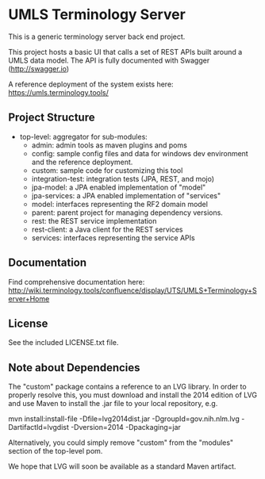 UMLS Terminology Server
=========================

This is a generic terminology server back end project.

This project hosts a basic UI that calls a set of REST APIs built around 
a UMLS data model. The API is fully documented with Swagger (http://swagger.io)


A reference deployment of the system exists here:
https://umls.terminology.tools/

Project Structure
-----------------

* top-level: aggregator for sub-modules:
  * admin: admin tools as maven plugins and poms
  * config: sample config files and data for windows dev environment and the reference deployment.
  * custom: sample code for customizing this tool
  * integration-test: integration tests (JPA, REST, and mojo)
  * jpa-model: a JPA enabled implementation of "model"
  * jpa-services: a JPA enabled implementation of "services"
  * model: interfaces representing the RF2 domain model
  * parent: parent project for managing dependency versions.
  * rest: the REST service implementation
  * rest-client: a Java client for the REST services
  * services: interfaces representing the service APIs

Documentation
-------------
Find comprehensive documentation here: http://wiki.terminology.tools/confluence/display/UTS/UMLS+Terminology+Server+Home

License
-------
See the included LICENSE.txt file.


Note about Dependencies
-----------------------
The "custom" package contains a reference to an LVG library.  In order to
properly resolve this, you must download and install the 2014 edition of LVG
and use Maven to install the .jar file to your local repository, e.g.

mvn install:install-file -Dfile=lvg2014dist.jar -DgroupId=gov.nih.nlm.lvg 
      -DartifactId=lvgdist -Dversion=2014 -Dpackaging=jar
      
Alternatively, you could simply remove "custom" from the "modules" section
of the top-level pom.

We hope that LVG will soon be available as a standard Maven artifact.



  